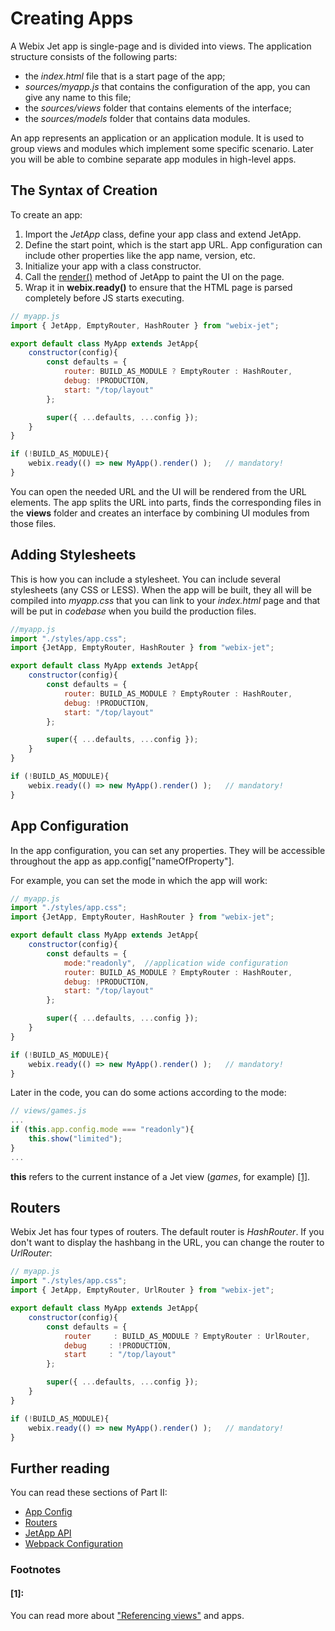 # Creating Apps

A Webix Jet app is single-page and is divided into views. The application structure consists of the following parts:

* the _index.html_ file that is a start page of the app;
* _sources/myapp.js_ that contains the configuration of the app, you can give any name to this file;
* the _sources/views_ folder that contains elements of the interface;
* the _sources/models_ folder that contains data modules.

An app represents an application or an application module. It is used to group views and modules which implement some specific scenario. Later you will be able to combine separate app modules in high-level apps.

## The Syntax of Creation

To create an app:

1. Import the _JetApp_ class, define your app class and extend JetApp.
2. Define the start point, which is the start app URL. App configuration can include other properties like the app name, version, etc.
3. Initialize your app with a class constructor.
4. Call the [render\(\)](../api/jetapp-methods.md#app-render) method of JetApp to paint the UI on the page.
5. Wrap it in **webix.ready\(\)** to ensure that the HTML page is parsed completely before JS starts executing.

```javascript
// myapp.js
import { JetApp, EmptyRouter, HashRouter } from "webix-jet";

export default class MyApp extends JetApp{
    constructor(config){
        const defaults = {
            router: BUILD_AS_MODULE ? EmptyRouter : HashRouter,
            debug: !PRODUCTION,
            start: "/top/layout"
        };

        super({ ...defaults, ...config });
    }
}

if (!BUILD_AS_MODULE){
    webix.ready(() => new MyApp().render() );   // mandatory!
}
```

You can open the needed URL and the UI will be rendered from the URL elements. The app splits the URL into parts, finds the corresponding files in the **views** folder and creates an interface by combining UI modules from those files.

## Adding Stylesheets

This is how you can include a stylesheet. You can include several stylesheets \(any CSS or LESS\). When the app will be built, they all will be compiled into _myapp.css_ that you can link to your _index.html_ page and that will be put in _codebase_ when you build the production files.

```javascript
//myapp.js
import "./styles/app.css";
import {JetApp, EmptyRouter, HashRouter } from "webix-jet";

export default class MyApp extends JetApp{
    constructor(config){
        const defaults = {
            router: BUILD_AS_MODULE ? EmptyRouter : HashRouter,
            debug: !PRODUCTION,
            start: "/top/layout"
        };

        super({ ...defaults, ...config });
    }
}

if (!BUILD_AS_MODULE){
    webix.ready(() => new MyApp().render() );   // mandatory!
}
```

## App Configuration

In the app configuration, you can set any properties. They will be accessible throughout the app as app.config["nameOfProperty"].

For example, you can set the mode in which the app will work:

```javascript
// myapp.js
import "./styles/app.css";
import {JetApp, EmptyRouter, HashRouter } from "webix-jet";

export default class MyApp extends JetApp{
    constructor(config){
        const defaults = {
            mode:"readonly",  //application wide configuration
            router: BUILD_AS_MODULE ? EmptyRouter : HashRouter,
            debug: !PRODUCTION,
            start: "/top/layout"
        };

        super({ ...defaults, ...config });
    }
}

if (!BUILD_AS_MODULE){
    webix.ready(() => new MyApp().render() );   // mandatory!
}
```

Later in the code, you can do some actions according to the mode:

```javascript
// views/games.js
...
if (this.app.config.mode === "readonly"){
    this.show("limited");
}
...
```

**this** refers to the current instance of a Jet view \(_games_, for example\) [\[1\]](creating-apps.md#1).

## Routers

Webix Jet has four types of routers. The default router is _HashRouter_. If you don't want to display the hashbang in the URL, you can change the router to _UrlRouter_:

```javascript
// myapp.js
import "./styles/app.css";
import { JetApp, EmptyRouter, UrlRouter } from "webix-jet";

export default class MyApp extends JetApp{
    constructor(config){
        const defaults = {
            router     : BUILD_AS_MODULE ? EmptyRouter : UrlRouter,    // !
            debug     : !PRODUCTION,
            start     : "/top/layout"
        };

        super({ ...defaults, ...config });
    }
}

if (!BUILD_AS_MODULE){
    webix.ready(() => new MyApp().render() );   // mandatory!
}
```

## Further reading

You can read these sections of Part II:

* [App Config](../part-ii-webix-jet-in-details/app-config.md)
* [Routers](../part-ii-webix-jet-in-details/routers.md)
* [JetApp API](../api/jetapp-api.md)
* [Webpack Configuration](../part-iv-toolchain/webpack-configuration.md)

### Footnotes

#### \[1\]:

You can read more about ["Referencing views"](../part-ii-webix-jet-in-details/referencing-views.md) and apps.

